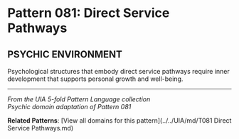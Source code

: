 # Pattern 081: Direct Service Pathways

## PSYCHIC ENVIRONMENT

Psychological structures that embody direct service pathways require inner development that supports personal growth and well-being.

---

*From the UIA 5-fold Pattern Language collection*  
*Psychic domain adaptation of Pattern 081*

**Related Patterns**: [View all domains for this pattern](../../UIA/md/T081 Direct Service Pathways.md)